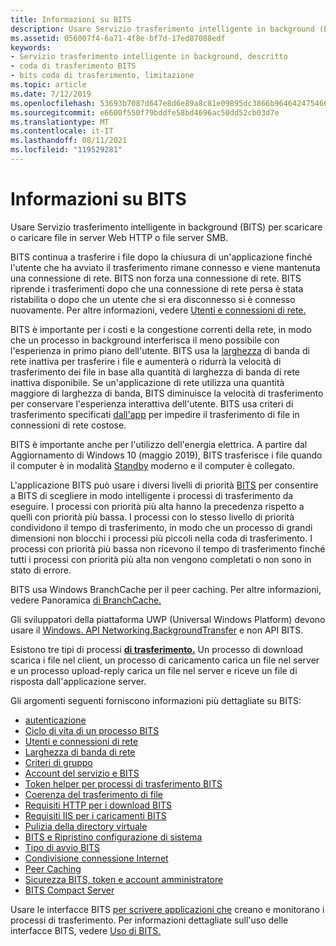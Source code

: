 ```yaml
---
title: Informazioni su BITS
description: Usare Servizio trasferimento intelligente in background (BITS) per trasferire i file in modo asincrono tra un client e un server.
ms.assetid: 056007f4-6a71-4f8e-bf7d-17ed87088edf
keywords:
- Servizio trasferimento intelligente in background, descritto
- coda di trasferimento BITS
- bits coda di trasferimento, limitazione
ms.topic: article
ms.date: 7/12/2019
ms.openlocfilehash: 53693b7087d647e8d6e89a8c81e09895dc3866b964642475466bbf8f52ddbae5
ms.sourcegitcommit: e6600f550f79bddfe58bd4696ac50dd52cb03d7e
ms.translationtype: MT
ms.contentlocale: it-IT
ms.lasthandoff: 08/11/2021
ms.locfileid: "119529281"
---
```

# <a name="about-bits"></a>Informazioni su BITS

Usare Servizio trasferimento intelligente in background (BITS) per scaricare o caricare file in server Web HTTP o file server SMB. 

BITS continua a trasferire i file dopo la chiusura di un'applicazione finché l'utente che ha avviato il trasferimento rimane connesso e viene mantenuta una connessione di rete. BITS non forza una connessione di rete. BITS riprende i trasferimenti dopo che una connessione di rete persa è stata ristabilita o dopo che un utente che si era disconnesso si è connesso nuovamente. Per altre informazioni, vedere [Utenti e connessioni di rete.](users-and-network-connections.md)

BITS è importante per i costi e la congestione correnti della rete, in modo che un processo in background interferisca il meno possibile con l'esperienza in primo piano dell'utente. BITS usa la [larghezza](network-bandwidth.md) di banda di rete inattiva per trasferire i file e aumenterà o ridurrà la velocità di trasferimento dei file in base alla quantità di larghezza di banda di rete inattiva disponibile. Se un'applicazione di rete utilizza una quantità maggiore di larghezza di banda, BITS diminuisce la velocità di trasferimento per conservare l'esperienza interattiva dell'utente. BITS usa criteri di trasferimento specificati [dall'app](how-to-block-a-bits-job-from-downloading-over-an-expensive-connection.md) per impedire il trasferimento di file in connessioni di rete costose.

BITS è importante anche per l'utilizzo dell'energia elettrica. A partire dal Aggiornamento di Windows 10 (maggio 2019), BITS trasferisce i file quando il computer è in modalità [Standby](/windows-hardware/design/device-experiences/modern-standby) moderno e il computer è collegato.

L'applicazione BITS può usare i diversi livelli di priorità [BITS](/windows/desktop/api/Bits/ne-bits-bg_job_priority) per consentire a BITS di scegliere in modo intelligente i processi di trasferimento da eseguire. I processi con priorità più alta hanno la precedenza rispetto a quelli con priorità più bassa. I processi con lo stesso livello di priorità condividono il tempo di trasferimento, in modo che un processo di grandi dimensioni non blocchi i processi più piccoli nella coda di trasferimento. I processi con priorità più bassa non ricevono il tempo di trasferimento finché tutti i processi con priorità più alta non vengono completati o non sono in stato di errore.

BITS usa Windows BranchCache per il peer caching. Per altre informazioni, vedere Panoramica [di BranchCache.](/previous-versions/windows/it-pro/windows-7/dd755969(v=ws.10))

Gli sviluppatori della piattaforma UWP (Universal Windows Platform) devono usare il [Windows. API Networking.BackgroundTransfer](/uwp/api/Windows.Networking.BackgroundTransfer) e non API BITS.

Esistono tre tipi di processi [**di trasferimento.**](/windows/desktop/api/Bits/ne-bits-bg_job_type) Un processo di download scarica i file nel client, un processo di caricamento carica un file nel server e un processo upload-reply carica un file nel server e riceve un file di risposta dall'applicazione server.

Gli argomenti seguenti forniscono informazioni più dettagliate su BITS:

-   [autenticazione](authentication.md)
-   [Ciclo di vita di un processo BITS](life-cycle-of-a-bits-job.md)
-   [Utenti e connessioni di rete](users-and-network-connections.md)
-   [Larghezza di banda di rete](network-bandwidth.md)
-   [Criteri di gruppo](group-policies.md)
-   [Account del servizio e BITS](service-accounts-and-bits.md)
-   [Token helper per processi di trasferimento BITS](helper-tokens-for-bits-transfer-jobs.md)
-   [Coerenza del trasferimento di file](file-transfer-consistency.md)
-   [Requisiti HTTP per i download BITS](http-requirements-for-bits-downloads.md)
-   [Requisiti IIS per i caricamenti BITS](iis-requirements-for-bits-uploads.md)
-   [Pulizia della directory virtuale](virtual-directory-cleanup.md)
-   [BITS e Ripristino configurazione di sistema](bits-and-system-restore.md)
-   [Tipo di avvio BITS](bits-startup-type.md)
-   [Condivisione connessione Internet](internet-connection-sharing.md)
-   [Peer Caching](peer-caching.md)
-   [Sicurezza BITS, token e account amministratore](user-account-control-and-bits.md)
-   [BITS Compact Server](bits-compact-server.md)

Usare le interfacce BITS [per scrivere applicazioni che](bits-interfaces.md) creano e monitorano i processi di trasferimento. Per informazioni dettagliate sull'uso delle interfacce BITS, vedere [Uso di BITS.](using-bits.md)